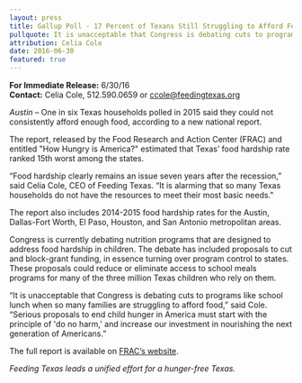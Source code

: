 ```yaml
---
layout: press
title: Gallup Poll - 17 Percent of Texans Still Struggling to Afford Food
pullquote: It is unacceptable that Congress is debating cuts to programs like school lunch when so many families are struggling to afford food.
attribution: Celia Cole
date: 2016-06-30
featured: true
---  
```

**For Immediate Release:** 6/30/16    
**Contact:** Celia Cole, 512.590.0659 or ccole@feedingtexas.org

*Austin* – One in six Texas households polled in 2015 said they could not consistently afford enough food, according to a new national report.
 
The report, released by the Food Research and Action Center (FRAC) and entitled "How Hungry is America?" estimated that Texas’ food hardship rate ranked 15th worst among the states.

“Food hardship clearly remains an issue seven years after the recession,” said Celia Cole, CEO of Feeding Texas. “It is alarming that so many Texas households do not have the resources to meet their most basic needs."
 
The report also includes 2014-2015 food hardship rates for the Austin, Dallas-Fort Worth, El Paso, Houston, and San Antonio metropolitan areas.
 
Congress is currently debating nutrition programs that are designed to address food hardship in children. The debate has included proposals to cut and block-grant funding, in essence turning over program control to states. These proposals could reduce or eliminate access to school meals programs for many of the three million Texas children who rely on them.

“It is unacceptable that Congress is debating cuts to programs like school lunch when so many families are struggling to afford food,” said Cole. “Serious proposals to end child hunger in America must start with the principle of 'do no harm,' and increase our investment in nourishing the next generation of Americans.”

The full report is available on [FRAC’s website](http://frac.org/).

*Feeding Texas leads a unified effort for a hunger-free Texas.*
